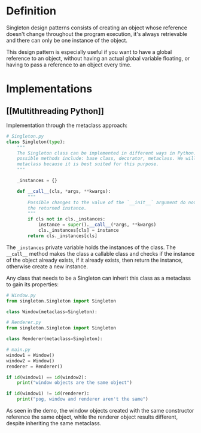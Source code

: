 # Definition
Singleton design patterns consists of creating an object whose reference doesn't change throughout the program execution, it's always retrievable and there can only be one instance of the object.

This design pattern is especially useful if you want to have a global reference to an object, without having an actual global variable floating, or having to pass a reference to an object every time.

# Implementations
## [[Multithreading Python]]
Implementation through the metaclass approach:
``` python
# Singleton.py
class Singleton(type):
    """
    The Singleton class can be implemented in different ways in Python. Some
    possible methods include: base class, decorator, metaclass. We will use the
    metaclass because it is best suited for this purpose.
    """

    _instances = {}

    def __call__(cls, *args, **kwargs):
        """
        Possible changes to the value of the `__init__` argument do not affect
        the returned instance.
        """
        if cls not in cls._instances:
            instance = super().__call__(*args, **kwargs)
            cls._instances[cls] = instance
        return cls._instances[cls]
```

The ``_instances`` private variable holds the instances of the class.
The ``__call__`` method makes the class a callable class and checks if the instance of the object already exists, if it already exists, then return the instance, otherwise create a new instance.

Any class that needs to be a Singleton can inherit this class as a metaclass to gain its properties:
``` python
# Window.py
from singleton.Singleton import Singleton

class Window(metaclass=Singleton):
```

``` python
# Renderer.py
from singleton.Singleton import Singleton

class Renderer(metaclass=Singleton):
```

``` python
# main.py
window1 = Window()
window2 = Window()
renderer = Renderer()

if id(window1) == id(window2):
	print("window objects are the same object")

if id(window1) != id(renderer):
	print("pog, window and renderer aren't the same")
```

As seen in the demo, the window objects created with the same constructor reference the same object, while the renderer object results different, despite inheriting the same metaclass.